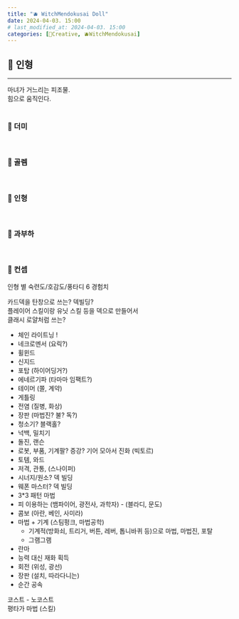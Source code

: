 ```yaml
---
title: "🫐 WitchMendokusai Doll"
date: 2024-04-03. 15:00
# last_modified_at: 2024-04-03. 15:00
categories: [🔖Creative, 🫐WitchMendokusai]
---
```


## **🎲 인형**

---

마녀가 거느리는 피조물.  
힘으로 움직인다.  
<br>

### **👾 더미**

<br>

### **👾 골렘**

<br>

### **👾 인형**

<br>

### **👾 과부하**

<br>

### **👾 컨셉**

인형 별 숙련도/호감도/풍타디 6 경험치  

카드덱을 탄창으로 쓰는? 덱빌딩?  
플레이어 스킬이랑 유닛 스킬 등을 덱으로 만들어서  
클래시 로얄처럼 쓰는?  

- 체인 라이트닝 !
- 네크로멘서 (요릭?)
- 휠윈드
- 신지드
- 포탑 (하이어딩거?)
- 에네르기파 (타마마 임팩트?)
- 테이머 (쫄, 계약)
- 게틀링
- 전염 (질병, 화상)
- 장판 (마법진? 불? 독?)
- 청소기? 블랙홀?
- 넉백, 밀치기
- 돌진, 랜슨
- 로봇, 부품, 기계팔? 증강? 기어 모아서 진화 (빅토르)
- 토템, 와드
- 저격, 관통, (스나이퍼)
- 시너지/원소? 덱 빌딩
- 웨폰 마스터? 덱 빌딩
- 3*3 패턴 마법
- 피 이용하는 (뱀파이어, 광전사, 과학자) - (블라디, 문도)
- 콤보 (아란, 베인, 사미라)
- 마법 + 기계 (스팀펑크, 마법공학)
  - 기계적(방화쇠, 트리거, 버튼, 레버, 톱니바퀴 등)으로 마법, 마법진, 포탈
  - 그램그램
- 란마
- 능력 대신 재화 획득
- 회전 (위성, 광선)
- 장판 (설치, 따라다니는)
- 순간 공속

코스트 - 노코스트  
평타가 마법 (스킬)  
<br>
